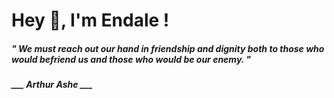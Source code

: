 <h1 title="head"> Hey 👋, I'm Endale !</h1>

**<h5><i>" We must reach out our hand in friendship and dignity both to those who would befriend us and those who would be our enemy. "</i></h5>**

*<b>___ Arthur Ashe ___</b>*
